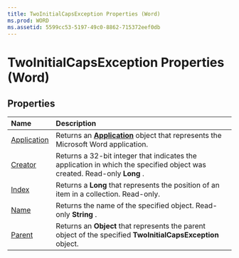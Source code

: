 ```yaml
---
title: TwoInitialCapsException Properties (Word)
ms.prod: WORD
ms.assetid: 5599cc53-5197-49c0-8862-715372eef0db
---
```



# TwoInitialCapsException Properties (Word)

## Properties



|**Name**|**Description**|
|:-----|:-----|
|[Application](twoinitialcapsexception-application-property-word.md)|Returns an  **[Application](application-object-word.md)** object that represents the Microsoft Word application.|
|[Creator](twoinitialcapsexception-creator-property-word.md)|Returns a 32-bit integer that indicates the application in which the specified object was created. Read-only  **Long** .|
|[Index](twoinitialcapsexception-index-property-word.md)|Returns a  **Long** that represents the position of an item in a collection. Read-only.|
|[Name](twoinitialcapsexception-name-property-word.md)|Returns the name of the specified object. Read-only  **String** .|
|[Parent](twoinitialcapsexception-parent-property-word.md)|Returns an  **Object** that represents the parent object of the specified **TwoInitialCapsException** object.|

